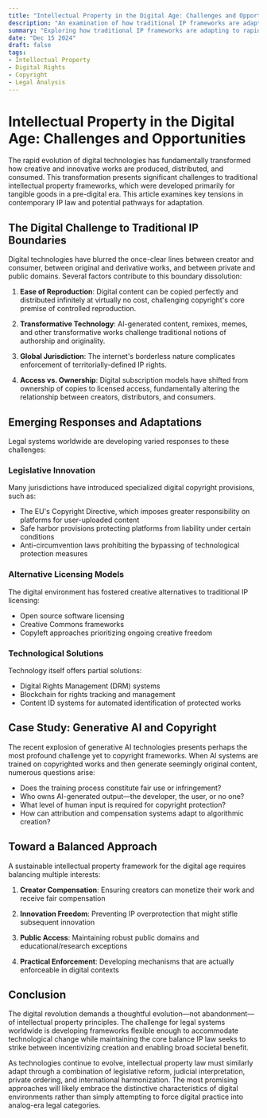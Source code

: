 ```yaml
---
title: "Intellectual Property in the Digital Age: Challenges and Opportunities"
description: "An examination of how traditional IP frameworks are adapting to rapid technological change and digital innovation"
summary: "Exploring how traditional IP frameworks are adapting to rapid technological change in the digital era"
date: "Dec 15 2024"
draft: false
tags:
- Intellectual Property
- Digital Rights
- Copyright
- Legal Analysis
---
```


# Intellectual Property in the Digital Age: Challenges and Opportunities

The rapid evolution of digital technologies has fundamentally transformed how creative and innovative works are produced, distributed, and consumed. This transformation presents significant challenges to traditional intellectual property frameworks, which were developed primarily for tangible goods in a pre-digital era. This article examines key tensions in contemporary IP law and potential pathways for adaptation.

## The Digital Challenge to Traditional IP Boundaries

Digital technologies have blurred the once-clear lines between creator and consumer, between original and derivative works, and between private and public domains. Several factors contribute to this boundary dissolution:

1. **Ease of Reproduction**: Digital content can be copied perfectly and distributed infinitely at virtually no cost, challenging copyright's core premise of controlled reproduction.

2. **Transformative Technology**: AI-generated content, remixes, memes, and other transformative works challenge traditional notions of authorship and originality.

3. **Global Jurisdiction**: The internet's borderless nature complicates enforcement of territorially-defined IP rights.

4. **Access vs. Ownership**: Digital subscription models have shifted from ownership of copies to licensed access, fundamentally altering the relationship between creators, distributors, and consumers.

## Emerging Responses and Adaptations

Legal systems worldwide are developing varied responses to these challenges:

### Legislative Innovation

Many jurisdictions have introduced specialized digital copyright provisions, such as:

- The EU's Copyright Directive, which imposes greater responsibility on platforms for user-uploaded content
- Safe harbor provisions protecting platforms from liability under certain conditions
- Anti-circumvention laws prohibiting the bypassing of technological protection measures

### Alternative Licensing Models

The digital environment has fostered creative alternatives to traditional IP licensing:

- Open source software licensing
- Creative Commons frameworks
- Copyleft approaches prioritizing ongoing creative freedom

### Technological Solutions

Technology itself offers partial solutions:

- Digital Rights Management (DRM) systems
- Blockchain for rights tracking and management
- Content ID systems for automated identification of protected works

## Case Study: Generative AI and Copyright

The recent explosion of generative AI technologies presents perhaps the most profound challenge yet to copyright frameworks. When AI systems are trained on copyrighted works and then generate seemingly original content, numerous questions arise:

- Does the training process constitute fair use or infringement?
- Who owns AI-generated output—the developer, the user, or no one?
- What level of human input is required for copyright protection?
- How can attribution and compensation systems adapt to algorithmic creation?

## Toward a Balanced Approach

A sustainable intellectual property framework for the digital age requires balancing multiple interests:

1. **Creator Compensation**: Ensuring creators can monetize their work and receive fair compensation

2. **Innovation Freedom**: Preventing IP overprotection that might stifle subsequent innovation

3. **Public Access**: Maintaining robust public domains and educational/research exceptions

4. **Practical Enforcement**: Developing mechanisms that are actually enforceable in digital contexts

## Conclusion

The digital revolution demands a thoughtful evolution—not abandonment—of intellectual property principles. The challenge for legal systems worldwide is developing frameworks flexible enough to accommodate technological change while maintaining the core balance IP law seeks to strike between incentivizing creation and enabling broad societal benefit.

As technologies continue to evolve, intellectual property law must similarly adapt through a combination of legislative reform, judicial interpretation, private ordering, and international harmonization. The most promising approaches will likely embrace the distinctive characteristics of digital environments rather than simply attempting to force digital practice into analog-era legal categories. 